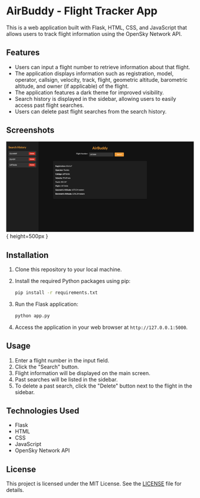 # AirBuddy - Flight Tracker App

This is a web application built with Flask, HTML, CSS, and JavaScript that allows users to track flight information using the OpenSky Network API.

## Features

- Users can input a flight number to retrieve information about that flight.
- The application displays information such as registration, model, operator, callsign, velocity, track, flight, geometric altitude, barometric altitude, and owner (if applicable) of the flight.
- The application features a dark theme for improved visibility.
- Search history is displayed in the sidebar, allowing users to easily access past flight searches.
- Users can delete past flight searches from the search history.
  
## Screenshots

![Home Screen](screenshots/homescreen2.png){ height=500px }

## Installation

1. Clone this repository to your local machine.
2. Install the required Python packages using pip:
   ```bash
   pip install -r requirements.txt
   ```
3. Run the Flask application:
   ```bash
   python app.py
   ```

4. Access the application in your web browser at `http://127.0.0.1:5000`.

## Usage

1. Enter a flight number in the input field.
2. Click the "Search" button.
3. Flight information will be displayed on the main screen.
4. Past searches will be listed in the sidebar.
5. To delete a past search, click the "Delete" button next to the flight in the sidebar.

## Technologies Used

- Flask
- HTML
- CSS
- JavaScript
- OpenSky Network API

## License

This project is licensed under the MIT License. See the [LICENSE](LICENSE) file for details.
